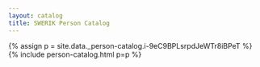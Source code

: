 ```yaml
---
layout: catalog
title: SWERIK Person Catalog
---
```

{% assign p = site.data._person-catalog.i-9eC9BPLsrpdJeWTr8iBPeT %}
{% include person-catalog.html p=p %}

